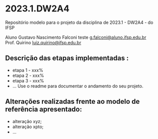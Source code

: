 # 2023.1.DW2A4
Repositório modelo para o projeto da disciplina de 2023.1 - DW2A4 - do IFSP 

Aluno Gustavo Nascimento Falconi teste  <g.falconi@aluno.ifsp.edu.br>  \
Prof. Quirino         <luiz.quirino@ifsp.edu.br>

## Descrição das etapas implementadas :
- etapa 1 - xxx%
- etapa 2 - xxx%
- etapa 3 - xxx%
- ...
  Use o readme para documentar o andamento do seu projeto.

## Alterações realizadas frente ao modelo de referência apresentado:
- alteração xyz;
- alteração xpto;
- ...
